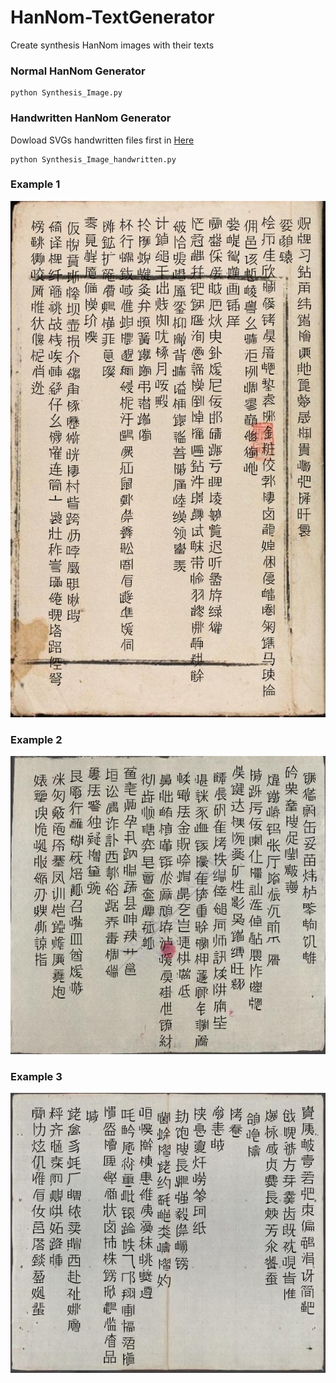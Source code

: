 # HanNom-TextGenerator
Create synthesis HanNom images with their texts
### Normal HanNom Generator
```
python Synthesis_Image.py
```
### Handwritten HanNom Generator
Dowload SVGs handwritten files first in [Here](https://drive.google.com/file/d/1hBOJ_paj17SCkcdnUtWmaZZbu35MmBjS/view?usp=sharing)
```
python Synthesis_Image_handwritten.py
```
### Example 1
![Image 1](result_samples/image_0000.jpg)

### Example 2
![Image 2](result_samples/image_0003.jpg)

### Example 3
![Image 3](result_samples/image_27294.jpg)

